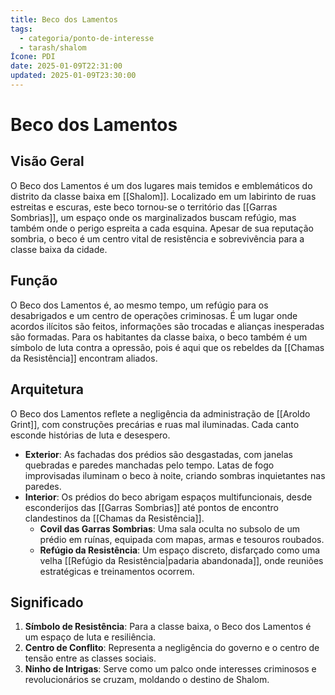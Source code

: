 ```yaml
---
title: Beco dos Lamentos
tags:
  - categoria/ponto-de-interesse
  - tarash/shalom
Ícone: PDI
date: 2025-01-09T22:31:00
updated: 2025-01-09T23:30:00
---
```


# Beco dos Lamentos

## Visão Geral

O Beco dos Lamentos é um dos lugares mais temidos e emblemáticos do distrito da classe baixa em [[Shalom]]. Localizado em um labirinto de ruas estreitas e escuras, este beco tornou-se o território das [[Garras Sombrias]], um espaço onde os marginalizados buscam refúgio, mas também onde o perigo espreita a cada esquina. Apesar de sua reputação sombria, o beco é um centro vital de resistência e sobrevivência para a classe baixa da cidade.

## Função

O Beco dos Lamentos é, ao mesmo tempo, um refúgio para os desabrigados e um centro de operações criminosas. É um lugar onde acordos ilícitos são feitos, informações são trocadas e alianças inesperadas são formadas. Para os habitantes da classe baixa, o beco também é um símbolo de luta contra a opressão, pois é aqui que os rebeldes da [[Chamas da Resistência]] encontram aliados.

## Arquitetura

O Beco dos Lamentos reflete a negligência da administração de [[Aroldo Grint]], com construções precárias e ruas mal iluminadas. Cada canto esconde histórias de luta e desespero.

- **Exterior**: As fachadas dos prédios são desgastadas, com janelas quebradas e paredes manchadas pelo tempo. Latas de fogo improvisadas iluminam o beco à noite, criando sombras inquietantes nas paredes.
- **Interior**: Os prédios do beco abrigam espaços multifuncionais, desde esconderijos das [[Garras Sombrias]] até pontos de encontro clandestinos da [[Chamas da Resistência]].
  - **Covil das Garras Sombrias**: Uma sala oculta no subsolo de um prédio em ruínas, equipada com mapas, armas e tesouros roubados.
  - **Refúgio da Resistência**: Um espaço discreto, disfarçado como uma velha [[Refúgio da Resistência|padaria abandonada]], onde reuniões estratégicas e treinamentos ocorrem.

## Significado

1. **Símbolo de Resistência**: Para a classe baixa, o Beco dos Lamentos é um espaço de luta e resiliência.
2. **Centro de Conflito**: Representa a negligência do governo e o centro de tensão entre as classes sociais.
3. **Ninho de Intrigas**: Serve como um palco onde interesses criminosos e revolucionários se cruzam, moldando o destino de Shalom.
